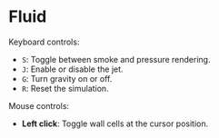 # Fluid

Keyboard controls:
- `S`: Toggle between smoke and pressure rendering.
- `J`: Enable or disable the jet.
- `G`: Turn gravity on or off.
- `R`: Reset the simulation.

Mouse controls:
- **Left click**: Toggle wall cells at the cursor position.
